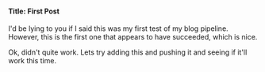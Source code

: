 
#### Title: First Post
I'd be lying to you if I said this was my first test of my blog pipeline. However, this is the first one that appears to have succeeded, which is nice.

Ok, didn't quite work. Lets try adding this and pushing it and seeing if it'll work this time.
